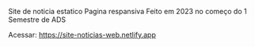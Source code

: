 

Site de noticia estatico
Pagina respansiva
Feito em 2023 no começo do 1 Semestre de ADS

Acessar: https://site-noticias-web.netlify.app
